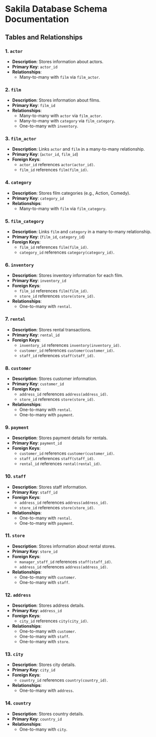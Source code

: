 # Sakila Database Schema Documentation

## Tables and Relationships

### 1. `actor`
- **Description**: Stores information about actors.
- **Primary Key**: `actor_id`
- **Relationships**:
  - Many-to-many with `film` via `film_actor`.

### 2. `film`
- **Description**: Stores information about films.
- **Primary Key**: `film_id`
- **Relationships**:
  - Many-to-many with `actor` via `film_actor`.
  - Many-to-many with `category` via `film_category`.
  - One-to-many with `inventory`.

### 3. `film_actor`
- **Description**: Links `actor` and `film` in a many-to-many relationship.
- **Primary Key**: (`actor_id`, `film_id`)
- **Foreign Keys**:
  - `actor_id` references `actor(actor_id)`.
  - `film_id` references `film(film_id)`.

### 4. `category`
- **Description**: Stores film categories (e.g., Action, Comedy).
- **Primary Key**: `category_id`
- **Relationships**:
  - Many-to-many with `film` via `film_category`.

### 5. `film_category`
- **Description**: Links `film` and `category` in a many-to-many relationship.
- **Primary Key**: (`film_id`, `category_id`)
- **Foreign Keys**:
  - `film_id` references `film(film_id)`.
  - `category_id` references `category(category_id)`.

### 6. `inventory`
- **Description**: Stores inventory information for each film.
- **Primary Key**: `inventory_id`
- **Foreign Keys**:
  - `film_id` references `film(film_id)`.
  - `store_id` references `store(store_id)`.
- **Relationships**:
  - One-to-many with `rental`.

### 7. `rental`
- **Description**: Stores rental transactions.
- **Primary Key**: `rental_id`
- **Foreign Keys**:
  - `inventory_id` references `inventory(inventory_id)`.
  - `customer_id` references `customer(customer_id)`.
  - `staff_id` references `staff(staff_id)`.

### 8. `customer`
- **Description**: Stores customer information.
- **Primary Key**: `customer_id`
- **Foreign Keys**:
  - `address_id` references `address(address_id)`.
  - `store_id` references `store(store_id)`.
- **Relationships**:
  - One-to-many with `rental`.
  - One-to-many with `payment`.

### 9. `payment`
- **Description**: Stores payment details for rentals.
- **Primary Key**: `payment_id`
- **Foreign Keys**:
  - `customer_id` references `customer(customer_id)`.
  - `staff_id` references `staff(staff_id)`.
  - `rental_id` references `rental(rental_id)`.

### 10. `staff`
- **Description**: Stores staff information.
- **Primary Key**: `staff_id`
- **Foreign Keys**:
  - `address_id` references `address(address_id)`.
  - `store_id` references `store(store_id)`.
- **Relationships**:
  - One-to-many with `rental`.
  - One-to-many with `payment`.

### 11. `store`
- **Description**: Stores information about rental stores.
- **Primary Key**: `store_id`
- **Foreign Keys**:
  - `manager_staff_id` references `staff(staff_id)`.
  - `address_id` references `address(address_id)`.
- **Relationships**:
  - One-to-many with `customer`.
  - One-to-many with `staff`.

### 12. `address`
- **Description**: Stores address details.
- **Primary Key**: `address_id`
- **Foreign Keys**:
  - `city_id` references `city(city_id)`.
- **Relationships**:
  - One-to-many with `customer`.
  - One-to-many with `staff`.
  - One-to-many with `store`.

### 13. `city`
- **Description**: Stores city details.
- **Primary Key**: `city_id`
- **Foreign Keys**:
  - `country_id` references `country(country_id)`.
- **Relationships**:
  - One-to-many with `address`.

### 14. `country`
- **Description**: Stores country details.
- **Primary Key**: `country_id`
- **Relationships**:
  - One-to-many with `city`.